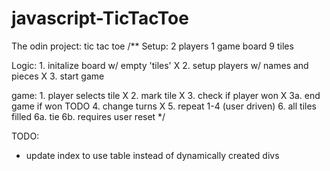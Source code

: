 # javascript-TicTacToe
The odin project: tic tac toe
/** 
 Setup:
     2 players
     1 game board 
     9 tiles

Logic:
    1. initalize board w/ empty 'tiles'     X
    2. setup players w/ names and pieces    X
    3. start game

game:
    1. player selects tile                  X
    2. mark tile                            X
    3. check if player won                  X
        3a. end game if won                 TODO
    4. change turns                         X
    5. repeat 1-4 (user driven)
    6. all tiles filled
        6a. tie
        6b. requires user reset
*/

TODO:
- update index to use table instead of dynamically created divs
